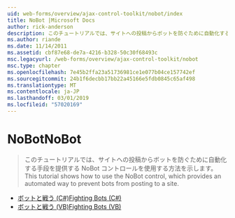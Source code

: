 ```yaml
---
uid: web-forms/overview/ajax-control-toolkit/nobot/index
title: NoBot |Microsoft Docs
author: rick-anderson
description: このチュートリアルでは、サイトへの投稿からボットを防ぐために自動化する手段を提供する NoBot コントロールを使用する方法を示します。
ms.author: riande
ms.date: 11/14/2011
ms.assetid: cbf87e68-de7a-4216-b328-50c30f68493c
msc.legacyurl: /web-forms/overview/ajax-control-toolkit/nobot
msc.type: chapter
ms.openlocfilehash: 7e45b2ffa23a51736981ce1e077b04ce157742ef
ms.sourcegitcommit: 24b1f6decbb17bb22a45166e5fdb0845c65af498
ms.translationtype: MT
ms.contentlocale: ja-JP
ms.lasthandoff: 03/01/2019
ms.locfileid: "57020169"
---
```

<a name="nobot"></a><span data-ttu-id="7e87d-103">NoBot</span><span class="sxs-lookup"><span data-stu-id="7e87d-103">NoBot</span></span>
====================
> <span data-ttu-id="7e87d-104">このチュートリアルでは、サイトへの投稿からボットを防ぐために自動化する手段を提供する NoBot コントロールを使用する方法を示します。</span><span class="sxs-lookup"><span data-stu-id="7e87d-104">This tutorial shows how to use the NoBot control, which provides an automated way to prevent bots from posting to a site.</span></span>


- [<span data-ttu-id="7e87d-105">ボットと戦う (C#)</span><span class="sxs-lookup"><span data-stu-id="7e87d-105">Fighting Bots (C#)</span></span>](fighting-bots-cs.md)
- [<span data-ttu-id="7e87d-106">ボットと戦う (VB)</span><span class="sxs-lookup"><span data-stu-id="7e87d-106">Fighting Bots (VB)</span></span>](fighting-bots-vb.md)
